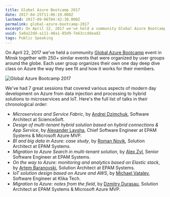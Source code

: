 ```yaml
---
title: Global Azure Bootcamp 2017
date: 2017-04-25T11:06:19.000Z
lastmod: 2017-09-06T04:42:30.000Z
permalink: global-azure-bootcamp-2017
excerpt: On April 22, 2017 we've held a community Global Azure Bootcamp event in Minsk together with 250+ similar events that were organized by user groups around the globe. Each user group organizes their own one day deep dive class on Azure the way they see fit and how it works for their members.
uuid: 5a8a22dd-a111-48a1-85d9-7e63ccddead2
tags: Public Speaking
---
```


On April 22, 2017 we've held a community [Global Azure Bootcamp](https://global.azurebootcamp.net/) event in Minsk together with 250+ similar events that were organized by user groups around the globe. Each user group organizes their own one day deep dive class on Azure the way they see fit and how it works for their members.

![Global Azure Bootcamp 2017](https://blogcontent.azureedge.net/2017/09/GlobalAzureBootcamp2017.png)

We've had 7 great sessions that covered various aspects of modern day development on Azure from data injection and processing to hybrid solutions to microservices and IoT. Here's the full list of talks in their chronological order:

- *Microservices and Service Fabric*, by [Andrei Dzimchuk](https://www.facebook.com/andrei.dzimchuk), Software Architect at ScienceSoft.
- *Design of multi-tenant hybrid solution based on hybrid connections & App Service*, by [Alexander Laysha](https://www.facebook.com/alexander.laysha), Chief Software Engineer at EPAM Systems & Microsoft Azure MVP.
- *BI and big data in Azure: case study*, by [Roman Novik](https://www.facebook.com/beer.roma), Solution Architect at EPAM Systems.
- *Migration to Azure Search in multi-tenant solution*, by [Alex Zyl](https://www.facebook.com/zyl.alex), Senior Software Engineer at EPAM Systems.
- *On the way to Azure: monitoring and analytics based on Elastic stack*, by [Artem Baranovski](https://www.facebook.com/tema.barankin), Solution Architect at EPAM Systems.
- *IoT solution design based on Azure and AWS*, by [Michael Vatalev](https://www.facebook.com/profile.php?id=100014153387793), Software Engineer at Klika Tech.
- *Migration to Azure: notes from the field*, by [Dzmitry Durasau](https://www.facebook.com/dzmitry.durasau), Solution Architect at EPAM Systems & Microsoft Azure MVP.